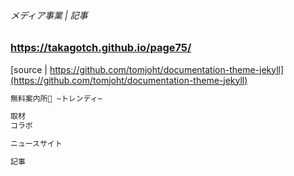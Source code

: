 ###### メディア事業 | 記事

### https://takagotch.github.io/page75/


[source | https://github.com/tomjoht/documentation-theme-jekyll](https://github.com/tomjoht/documentation-theme-jekyll)

```.txt
無料案内所💁 ~トレンディ~

取材
コラボ

ニュースサイト

記事
```




```
```

```
```

```
```



